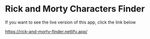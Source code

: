 # Rick and Morty Characters Finder

If you want to see the live version of this app, click the link below

https://rick-and-morty-finder.netlify.app/
